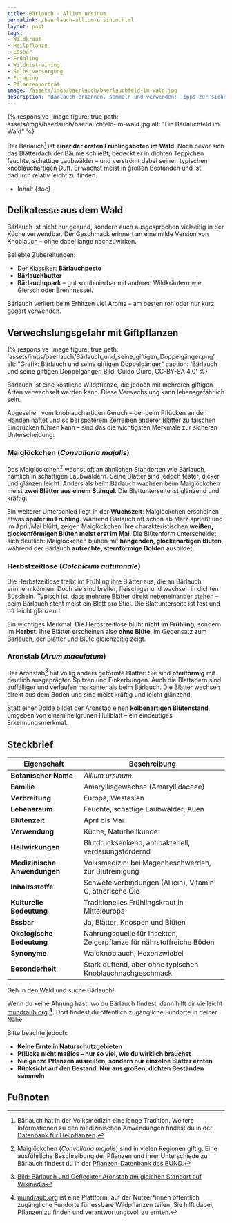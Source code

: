 ```yaml
---
title: Bärlauch - Allium ursinum
permalink: /baerlauch-allium-ursinum.html
layout: post
tags:
- Wildkraut
- Heilpflanze
- Essbar 
- Frühling
- Wildnistraining
- Selbstversorgung
- Foraging
- Pflanzenporträt
image: /assets/imgs/baerlauch/baerlauchfeld-im-wald.jpg
description: "Bärlauch erkennen, sammeln und verwenden: Tipps zur sicheren Bestimmung, Verwechslungsgefahren mit Maiglöckchen & Herbstzeitlose und Verwendung in der Wildkräuterküche."
---
```

{% responsive_image figure: true 
path: assets/imgs/baerlauch/baerlauchfeld-im-wald.jpg
alt: "Ein Bärlauchfeld im Wald" %}

Der Bärlauch[^heilkraeuter] ist **einer der ersten Frühlingsboten im Wald**. 
Noch bevor sich das Blätterdach der Bäume schließt, 
bedeckt er in dichten Teppichen feuchte, schattige Laubwälder – 
und verströmt dabei seinen typischen knoblauchartigen Duft. 
Er wächst meist in großen Beständen und ist dadurch relativ leicht zu finden.

* Inhalt
{:toc}

## Delikatesse aus dem Wald

Bärlauch ist nicht nur gesund, sondern auch ausgesprochen vielseitig in der
Küche verwendbar. Der Geschmack erinnert an eine milde Version von Knoblauch –
ohne dabei lange nachzuwirken.

Beliebte Zubereitungen:

- Der Klassiker: **Bärlauchpesto**
- **Bärlauchbutter**
- **Bärlauchquark** – gut kombinierbar mit anderen Wildkräutern wie
  Giersch oder Brennnessel.

Bärlauch verliert beim Erhitzen viel Aroma – am besten roh oder nur
kurz gegart verwenden.

## Verwechslungsgefahr mit Giftpflanzen

{% responsive_image figure: true 
path: 'assets/imgs/baerlauch/Bärlauch_und_seine_giftigen_Doppelgänger.png'
alt: "Grafik: Bärlauch und seine giftigen Doppelgänger" 
caption: 'Bärlauch und seine giftigen Doppelgänger. 
Bild: Guido Guiro, CC-BY-SA 4.0' %}

Bärlauch ist eine köstliche Wildpflanze, die jedoch mit mehreren giftigen Arten
verwechselt werden kann. Diese Verwechslung kann lebensgefährlich sein.

Abgesehen vom knoblauchartigen Geruch – der beim Pflücken an den Händen haftet
und so bei späterem Zerreiben anderer Blätter zu falschen Eindrücken führen kann –
sind das die wichtigsten Merkmale zur sicheren Unterscheidung:

### Maiglöckchen (*Convallaria majalis*)

Das Maiglöckchen[^maigloeckchen] wächst oft an ähnlichen Standorten wie Bärlauch, nämlich in
schattigen Laubwäldern. Seine Blätter sind jedoch fester, dicker und glänzen
leicht. Anders als beim Bärlauch wachsen beim Maiglöckchen meist **zwei Blätter
aus einem Stängel**. Die Blattunterseite ist glänzend und kräftig.

Ein weiterer Unterschied liegt in der **Wuchszeit**: Maiglöckchen erscheinen
etwas **später im Frühling**. Während Bärlauch oft schon ab März sprießt und im
April/Mai blüht, zeigen Maiglöckchen ihre charakteristischen **weißen,
glockenförmigen Blüten meist erst im Mai**.
Die Blütenform unterscheidet sich deutlich: Maiglöckchen blühen mit **hängenden,
glockenartigen Blüten**, während der Bärlauch **aufrechte, sternförmige Dolden**
ausbildet.

### Herbstzeitlose (*Colchicum autumnale*)

Die Herbstzeitlose treibt im Frühling ihre Blätter aus, die an Bärlauch erinnern
können. Doch sie sind breiter, fleischiger und wachsen in dichten Büscheln.
Typisch ist, dass mehrere Blätter direkt nebeneinander stehen – beim Bärlauch
steht meist ein Blatt pro Stiel. Die Blattunterseite ist fest und oft leicht
glänzend.

Ein wichtiges Merkmal: Die Herbstzeitlose blüht **nicht im Frühling**, sondern
im **Herbst**. Ihre Blätter erscheinen also **ohne Blüte**, im Gegensatz zum
Bärlauch, der Blätter und Blüte gleichzeitig zeigt.

### Aronstab (*Arum maculatum*)

Der Aronstab[^b-a] hat völlig anders geformte Blätter: Sie sind **pfeilförmig** mit
deutlich ausgeprägten Spitzen und Einkerbungen. Auch die Blattadern sind
auffälliger und verlaufen markanter als beim Bärlauch. Die Blätter wachsen
direkt aus dem Boden und sind meist kräftig und leicht glänzend.

Statt einer Dolde bildet der Aronstab einen **kolbenartigen Blütenstand**,
umgeben von einem hellgrünen Hüllblatt – ein eindeutiges Erkennungsmerkmal.


## Steckbrief

| **Eigenschaft**             | **Beschreibung**                               |
|----------------------------|------------------------------------------------|
| **Botanischer Name**       | *Allium ursinum*                               |
| **Familie**                | Amaryllisgewächse (Amaryllidaceae)             |
| **Verbreitung**            | Europa, Westasien                              |
| **Lebensraum**             | Feuchte, schattige Laubwälder, Auen            |
| **Blütenzeit**             | April bis Mai                                  |
| **Verwendung**             | Küche, Naturheilkunde                          |
| **Heilwirkungen**          | Blutdrucksenkend, antibakteriell, verdauungsfördernd |
| **Medizinische Anwendungen** | Volksmedizin: bei Magenbeschwerden, zur Blutreinigung                                |
| **Inhaltsstoffe**          | Schwefelverbindungen (Allicin), Vitamin C, ätherische Öle                                 |
| **Kulturelle Bedeutung**   | Traditionelles Frühlingskraut in Mitteleuropa  |
| **Essbar**                 | Ja, Blätter, Knospen und Blüten                |
| **Ökologische Bedeutung**  | Nahrungsquelle für Insekten, Zeigerpflanze für nährstoffreiche Böden |
| **Synonyme**               | Waldknoblauch, Hexenzwiebel                    |
| **Besonderheit**           | Stark duftend, aber ohne typischen Knoblauchnachgeschmack |

Geh in den Wald und suche Bärlauch!

Wenn du keine Ahnung hast, wo du Bärlauch findest, dann hilft dir vielleicht 
[mundraub.org](https://mundraub.org/) [^mundraub]. 
Dort findest du öffentlich zugängliche Fundorte in deiner Nähe.

Bitte beachte jedoch:

- **Keine Ernte in Naturschutzgebieten**  
- **Pflücke nicht maßlos – nur so viel, wie du wirklich brauchst**  
- **Nie ganze Pflanzen ausreißen, sondern nur einzelne Blätter ernten**  
- **Rücksicht auf den Bestand: Nur aus großen, dichten Beständen sammeln**

## Fußnoten

[^heilkraeuter]: Bärlauch hat in der Volksmedizin eine lange Tradition. Weitere Informationen zu den medizinischen Anwendungen findest du in der [Datenbank für Heilpflanzen](https://www.heilpflanzen-online.de/).
[^maigloeckchen]: Maiglöckchen (*Convallaria majalis*) sind in vielen Regionen giftig. Eine ausführliche Beschreibung der Pflanzen und ihrer Unterschiede zu Bärlauch findest du in der [Pflanzen-Datenbank des BUND](https://www.bund.net/). 
[^b-a]: [Bild: Bärlauch und Gefleckter Aronstab am gleichen Standort auf Wikipedia](https://de.wikipedia.org/wiki/B%C3%A4rlauch#/media/Datei:Allium_ursinum,_Arum_maculatum.jpg)
[^mundraub]: [mundraub.org](https://mundraub.org/) ist eine Plattform, auf der Nutzer*innen öffentlich zugängliche Fundorte für essbare Wildpflanzen teilen. Sie hilft dabei, Pflanzen zu finden und verantwortungsvoll zu ernten.

